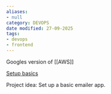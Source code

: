```yaml
---
aliases:
- null
category: DEVOPS
date modified: 27-09-2025
tags:
- devops
- frontend
---
```

Googles version of [[AWS]]

[Setup basics](https://www.youtube.com/watch?v=XC4Y1KLNLzI&list=WL&index=6)

Project idea: Set up a basic emailer app.